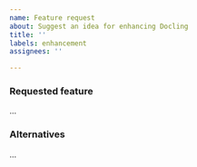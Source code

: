```yaml
---
name: Feature request
about: Suggest an idea for enhancing Docling
title: ''
labels: enhancement
assignees: ''

---
```


### Requested feature
<!-- Describe the feature you have in mind and the user need it addresses. -->
...

### Alternatives
<!-- Describe any alternatives you have considered. -->
...

<!-- ⚠️ ATTENTION: When sharing screenshots, attachments, or other data make sure not to include any sensitive information. -->
